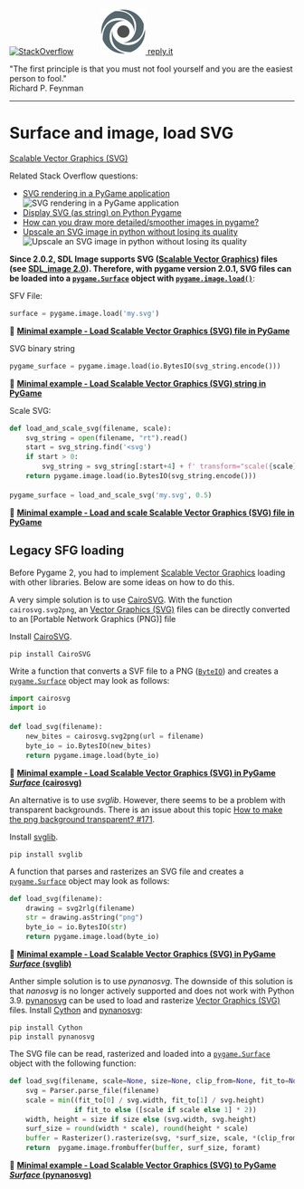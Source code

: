 [![StackOverflow](https://stackexchange.com/users/flair/7322082.png)](https://stackoverflow.com/users/5577765/rabbid76?tab=profile) &nbsp;&nbsp;&nbsp;&nbsp;&nbsp;&nbsp;&nbsp;&nbsp;&nbsp;&nbsp; [![reply.it](../../resource/logo/Repl_it_logo_80.png) reply.it](https://repl.it/repls/folder/PyGame%20Examples)

"The first principle is that you must not fool yourself and you are the easiest person to fool."  
Richard P. Feynman

---

# Surface and image, load SVG

[Scalable  Vector Graphics (SVG)](https://de.wikipedia.org/wiki/Scalable_Vector_Graphics)

Related Stack Overflow questions:

- [SVG rendering in a PyGame application](https://stackoverflow.com/questions/120584/svg-rendering-in-a-pygame-application/64598021#64598021)  
  ![SVG rendering in a PyGame application](https://i.stack.imgur.com/LOMwY.png)  
- [Display SVG (as string) on Python Pygame](https://stackoverflow.com/questions/65649933/display-svg-as-string-on-python-pygame/65651155#65651155)  
- [How can you draw more detailed/smoother images in pygame?](https://stackoverflow.com/questions/65492782/how-can-you-draw-more-detailed-smoother-images-in-pygame/65492828#65492828)  
- [Upscale an SVG image in python without losing its quality](https://stackoverflow.com/questions/69508937/upscale-an-svg-image-in-python-without-losing-its-quality/69509545#69509545)  
  ![Upscale an SVG image in python without losing its quality](https://i.stack.imgur.com/2VxvP.png)

**Since 2.0.2, SDL Image supports SVG ([Scalable Vector Graphics](https://en.wikipedia.org/wiki/Scalable_Vector_Graphics)) files (see [SDL_image 2.0](https://www.libsdl.org/projects/SDL_image)). Therefore, with pygame version 2.0.1, SVG files can be loaded into a [`pygame.Surface`](https://www.pygame.org/docs/ref/surface.html) object with  [`pygame.image.load()`](http://www.pygame.org/docs/ref/image.html)**:

SFV File:

```py
surface = pygame.image.load('my.svg')
```

:scroll: **[Minimal example - Load Scalable Vector Graphics (SVG) file in PyGame](../../examples/minimal_examples/pygame_minimal_surface_load_svg_1.py)**

SVG binary string

```py
pygame_surface = pygame.image.load(io.BytesIO(svg_string.encode()))
```

:scroll: **[Minimal example - Load Scalable Vector Graphics (SVG) string in PyGame](../../examples/minimal_examples/pygame_minimal_surface_load_svg_2.py)**

Scale SVG:

```py
def load_and_scale_svg(filename, scale):
    svg_string = open(filename, "rt").read()
    start = svg_string.find('<svg')    
    if start > 0:
        svg_string = svg_string[:start+4] + f' transform="scale({scale})"' + svg_string[start+4:]
    return pygame.image.load(io.BytesIO(svg_string.encode()))

pygame_surface = load_and_scale_svg('my.svg', 0.5)
```

:scroll: **[Minimal example - Load and scale Scalable Vector Graphics (SVG) file in PyGame](../../examples/minimal_examples/pygame_minimal_surface_load_svg_3.py)**

## Legacy SFG loading

Before Pygame 2, you had to implement [Scalable Vector Graphics](https://en.wikipedia.org/wiki/Scalable_Vector_Graphics) loading with other libraries. Below are some ideas on how to do this.

A very simple solution is to use [CairoSVG](https://cairosvg.org/). With the function `cairosvg.svg2png`, an [Vector Graphics (SVG)](https://de.wikipedia.org/wiki/Scalable_Vector_Graphics) files can be directly converted to an [Portable Network Graphics (PNG)] file

Install [CairoSVG](https://pypi.org/project/CairoSVG/).

```lang-none
pip install CairoSVG
```

Write a function that converts a SVF file to a PNG ([`ByteIO`](https://docs.python.org/3/library/io.html)) and creates a [`pygame.Surface`](https://www.pygame.org/docs/ref/surface.html) object may look as follows:

```py
import cairosvg
import io

def load_svg(filename):
    new_bites = cairosvg.svg2png(url = filename)
    byte_io = io.BytesIO(new_bites)
    return pygame.image.load(byte_io)
```

:scroll: **[Minimal example - Load Scalable Vector Graphics (SVG) in PyGame _Surface_ (cairosvg)](../../examples/minimal_examples/pygame_minimal_surface_load_svg_legacy_3.py)**

An alternative is to use _svglib_. However, there seems to be a problem with transparent backgrounds. There is an issue about this topic [How to make the png background transparent? #171](https://github.com/deeplook/svglib/issues/171).  

Install [svglib](https://pypi.org/project/svglib/).

```lang-none
pip install svglib
```

A function that parses and rasterizes an SVG file and creates a [`pygame.Surface`](https://www.pygame.org/docs/ref/surface.html) object may look as follows:

```py
def load_svg(filename):
    drawing = svg2rlg(filename)
    str = drawing.asString("png")
    byte_io = io.BytesIO(str)
    return pygame.image.load(byte_io)
```

:scroll: **[Minimal example - Load Scalable Vector Graphics (SVG) in PyGame _Surface_ (svglib)](../../examples/minimal_examples/pygame_minimal_surface_load_svg_legacy_2.py)**

Anther simple solution is to use _pynanosvg_. The downside of this solution is that _nanosvg_ is no longer actively supported and does not work with Python 3.9. [pynanosvg](https://github.com/ethanhs/pynanosvg) can be used to load and rasterize [Vector Graphics (SVG)](https://de.wikipedia.org/wiki/Scalable_Vector_Graphics) files. Install [Cython](https://cython.org/) and [pynanosvg](https://github.com/ethanhs/pynanosvg):

```lang-none
pip install Cython
pip install pynanosvg
```

The SVG file can be read, rasterized and loaded into a [`pygame.Surface`](https://www.pygame.org/docs/ref/surface.html) object with the following function:

```py
def load_svg(filename, scale=None, size=None, clip_from=None, fit_to=None, foramt='RGBA'):
    svg = Parser.parse_file(filename)
    scale = min((fit_to[0] / svg.width, fit_to[1] / svg.height)
                if fit_to else ([scale if scale else 1] * 2))
    width, height = size if size else (svg.width, svg.height)
    surf_size = round(width * scale), round(height * scale)
    buffer = Rasterizer().rasterize(svg, *surf_size, scale, *(clip_from if clip_from else 0, 0))
    return  pygame.image.frombuffer(buffer, surf_size, foramt)
```

:scroll: **[Minimal example - Load Scalable Vector Graphics (SVG) to PyGame _Surface_ (pynanosvg)](../../examples/minimal_examples/pygame_minimal_surface_load_svg_legacy_1.py)**

